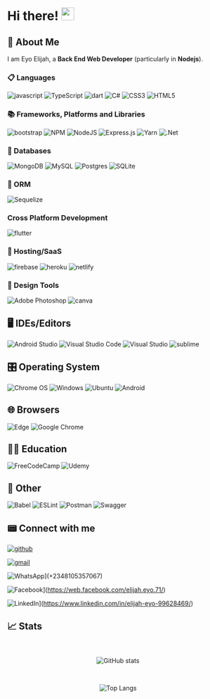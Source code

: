 # Hi there! <img src="https://media.giphy.com/media/hvRJCLFzcasrR4ia7z/giphy.gif" width="29px">

## 🚀 About Me

I am Eyo Elijah, a **Back End Web Developer** (particularly in **Nodejs**).

<!-- A graduate of computer engineering from **Federal University of Technology Minna** with specialization in **Computer and IT Applications** -->

### 📋 Languages

![javascript](https://img.shields.io/badge/JavaScript-323330?style=for-the-badge&logo=javascript&logoColor=F7DF1E)
![TypeScript](https://img.shields.io/badge/typescript-%23007ACC.svg?style=for-the-badge&logo=typescript&logoColor=white)
![dart](https://img.shields.io/badge/Dart-28B6F6?style=for-the-badge&logo=dart&logoColor=white)
![C#](https://img.shields.io/badge/c%23-%23239120.svg?style=for-the-badge&logo=c-sharp&logoColor=white)
![CSS3](https://img.shields.io/badge/css3-%231572B6.svg?style=for-the-badge&logo=css3&logoColor=white)
![HTML5](https://img.shields.io/badge/html5-%23E34F26.svg?style=for-the-badge&logo=html5&logoColor=white)

### 📚 Frameworks, Platforms and Libraries

![bootstrap](https://img.shields.io/badge/Bootstrap-563D7C?style=for-the-badge&logo=bootstrap&logoColor=white)
![NPM](https://img.shields.io/badge/NPM-%23000000.svg?style=for-the-badge&logo=npm&logoColor=white)
![NodeJS](https://img.shields.io/badge/node.js-6DA55F?style=for-the-badge&logo=node.js&logoColor=white)
![Express.js](https://img.shields.io/badge/express.js-%23404d59.svg?style=for-the-badge&logo=express&logoColor=%2361DAFB)
![Yarn](https://img.shields.io/badge/yarn-%232C8EBB.svg?style=for-the-badge&logo=yarn&logoColor=white)
![.Net](https://img.shields.io/badge/.NET-5C2D91?style=for-the-badge&logo=.net&logoColor=white)

### 💾 Databases

![MongoDB](https://img.shields.io/badge/MongoDB-%234ea94b.svg?style=for-the-badge&logo=mongodb&logoColor=white)
![MySQL](https://img.shields.io/badge/mysql-%2300f.svg?style=for-the-badge&logo=mysql&logoColor=white)
![Postgres](https://img.shields.io/badge/postgres-%23316192.svg?style=for-the-badge&logo=postgresql&logoColor=white)
![SQLite](https://img.shields.io/badge/sqlite-%2307405e.svg?style=for-the-badge&logo=sqlite&logoColor=white)

### 🎋 ORM

![Sequelize](https://img.shields.io/badge/Sequelize-52B0E7?style=for-the-badge&logo=Sequelize&logoColor=white)

### Cross Platform Development

![flutter](https://img.shields.io/badge/Flutter-28B6F6?style=for-the-badge&logo=flutter&logoColor=white)

### 🎈 Hosting/SaaS

![firebase](https://img.shields.io/badge/Firebase-ffaa00?style=for-the-badge&logo=Firebase&logoColor=white)
![heroku](https://img.shields.io/badge/Heroku-430098?style=for-the-badge&logo=heroku&logoColor=white)
![netlify](https://img.shields.io/badge/Netlify-00C7B7?style=for-the-badge&logo=netlify&logoColor=white)

### 🎨 Design Tools

![Adobe Photoshop](https://img.shields.io/badge/adobe%20photoshop-%2331A8FF.svg?style=for-the-badge&logo=adobe%20photoshop&logoColor=white)
![canva](https://img.shields.io/badge/canva-00C4CC?style=for-the-badge&logo=canva&logoColor=white)

## 🖥️ IDEs/Editors

![Android Studio](https://img.shields.io/badge/Android%20Studio-3DDC84.svg?style=for-the-badge&logo=android-studio&logoColor=white)
![Visual Studio Code](https://img.shields.io/badge/Visual%20Studio%20Code-0078d7.svg?style=for-the-badge&logo=visual-studio-code&logoColor=white)
![Visual Studio](https://img.shields.io/badge/Visual%20Studio-5C2D91.svg?style=for-the-badge&logo=visual-studio&logoColor=white)
![sublime](https://img.shields.io/badge/sublime_text-253c44?style=for-the-badge&logo=sublimetext&logoColor=#FF9800)

## 🎛️ Operating System

![Chrome OS](https://img.shields.io/badge/chrome%20os-3d89fc?style=for-the-badge&logo=google%20chrome&logoColor=white)
![Windows](https://img.shields.io/badge/Windows-0078D6?style=for-the-badge&logo=windows&logoColor=white)
![Ubuntu](https://img.shields.io/badge/Ubuntu-E95420?style=for-the-badge&logo=ubuntu&logoColor=white)
![Android](https://img.shields.io/badge/Android-3DDC84?style=for-the-badge&logo=android&logoColor=white)

## 🌐 Browsers

![Edge](https://img.shields.io/badge/Edge-0078D7?style=for-the-badge&logo=Microsoft-edge&logoColor=white)
![Google Chrome](https://img.shields.io/badge/Google%20Chrome-4285F4?style=for-the-badge&logo=GoogleChrome&logoColor=white)

## 🧑‍🏫 Education

![FreeCodeCamp](https://img.shields.io/badge/Freecodecamp-%23123.svg?&style=for-the-badge&logo=freecodecamp&logoColor=green)
![Udemy](https://img.shields.io/badge/Udemy-A435F0?style=for-the-badge&logo=Udemy&logoColor=white)

## 🥅 Other

![Babel](https://img.shields.io/badge/Babel-F9DC3e?style=for-the-badge&logo=babel&logoColor=black)
![ESLint](https://img.shields.io/badge/ESLint-4B3263?style=for-the-badge&logo=eslint&logoColor=white)
![Postman](https://img.shields.io/badge/Postman-FF6C37?style=for-the-badge&logo=postman&logoColor=white)
![Swagger](https://img.shields.io/badge/-Swagger-%23Clojure?style=for-the-badge&logo=swagger&logoColor=white)

## 📟️ Connect with me

[![github](https://img.shields.io/badge/GitHub-000000?style=for-the-badge&logo=GitHub&logoColor=white)](https://github.com/eyoelijah)

<!-- [![portfolio](https://img.shields.io/badge/Portfolio-5340ff?style=for-the-badge&logo=Google-chrome&logoColor=white)](https://nowodev.netlify.app/) -->

[![gmail](https://img.shields.io/badge/Gmail-D14836?style=for-the-badge&logo=Gmail&logoColor=white)](mailto:eyoelijah@gmail.com)

![WhatsApp](https://img.shields.io/badge/WhatsApp-25D366?style=for-the-badge&logo=whatsapp&logoColor=white)](+2348105357067)

![Facebook](https://img.shields.io/badge/Facebook-%231877F2.svg?style=for-the-badge&logo=Facebook&logoColor=white)](https://web.facebook.com/elijah.eyo.71/)

![LinkedIn](https://img.shields.io/badge/linkedin-%230077B5.svg?style=for-the-badge&logo=linkedin&logoColor=white)](https://www.linkedin.com/in/elijah-eyo-99628469/)

## 📈 Stats

<br />

<div align="center">

![GitHub stats](https://github-readme-stats.vercel.app/api?username=eyoelijah&show_icons=true&theme=radical)

  <br />
  
  ![Top Langs](https://github-readme-stats.vercel.app/api/top-langs/?username=EyoElijah&layout=compact&theme=radical)
  
  <br />
  
  <!-- <img src="https://github-profile-trophy.vercel.app/?username=nowodev&row=10&column=6&margin-h=8&theme=darkhub&count_private=true&margin-w=15&no-frame=true" alt="profile trophies" /> -->

  <br />

<!-- ![Profile views](https://gpvc.arturio.dev/nowodev)

![Visitors](https://visitor-badge.laobi.icu/badge?page_id=nowodev.nowodev) -->

</div>

